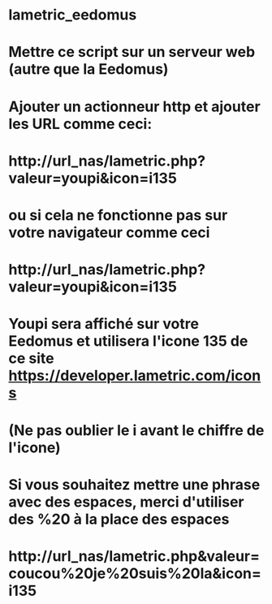 # lametric_eedomus
# Mettre ce script sur un serveur web (autre que la Eedomus) 
# Ajouter un actionneur http et ajouter les URL comme ceci:
# http://url_nas/lametric.php?valeur=youpi&icon=i135
# ou si cela ne fonctionne pas sur votre navigateur comme ceci
# http://url_nas/lametric.php?valeur=youpi&icon=i135
# Youpi sera affiché sur votre Eedomus et utilisera l'icone 135 de ce site https://developer.lametric.com/icons
# (Ne pas oublier le i avant le chiffre de l'icone)
# Si vous souhaitez mettre une phrase avec des espaces, merci d'utiliser des %20 à la place des espaces
# http://url_nas/lametric.php&valeur=coucou%20je%20suis%20la&icon=i135
